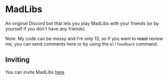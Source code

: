 # MadLibs
An original Discord bot that lets you play MadLibs with your friends (or by yourself if you don't have any friends)

Note: My code can be messy and I'm only 13, so if you want to ~~roast~~ review me, you can send comments here or by using the `ml!feedback` command.
## Inviting
You can invite MadLibs [here](https://discord.com/api/oauth2/authorize?client_id=742921922370600991&permissions=19521&scope=bot)
